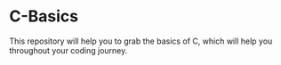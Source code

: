 # C-Basics
This repository will help you to grab the basics of C, which will help you throughout your coding journey.
